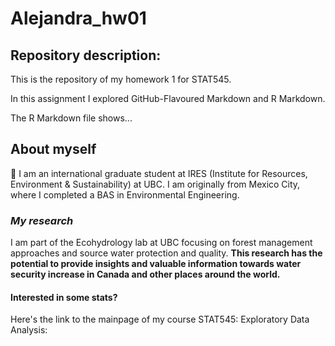 # **Alejandra_hw01**

## Repository description:

This is the repository of my homework 1 for STAT545.

In this assignment I explored GitHub-Flavoured Markdown and R Markdown.

The R Markdown file shows... 

## About myself 
:raising_hand:
I am an international graduate student at IRES (Institute for Resources, Environment & Sustainability) at UBC. I am originally from Mexico City, where I completed a BAS in Environmental Engineering. 

### *My research*
I am part of the Ecohydrology lab at UBC focusing on forest management approaches and source water protection and quality.
**This research has the potential to provide insights and valuable information towards water security increase in Canada and other places around the world.**

#### Interested in some stats?
Here's the link to the mainpage of my course STAT545: Exploratory Data Analysis: 



